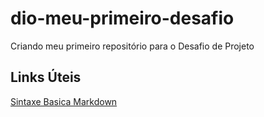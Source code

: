 # dio-meu-primeiro-desafio
Criando meu primeiro repositório para o Desafio de Projeto

## Links Úteis
[Sintaxe Basica Markdown](https://www.markdownguide.org/basic-syntax/)
